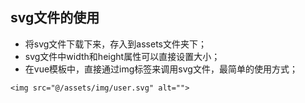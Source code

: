 ## svg文件的使用
- 将svg文件下载下来，存入到assets文件夹下；
- svg文件中width和height属性可以直接设置大小；
- 在vue模板中，直接通过img标签来调用svg文件，最简单的使用方式；
```
<img src="@/assets/img/user.svg" alt="">
```
